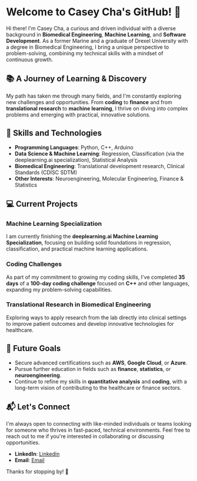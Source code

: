 # Welcome to Casey Cha's GitHub! 👋

Hi there! I'm Casey Cha, a curious and driven individual with a diverse background in **Biomedical Engineering**, **Machine Learning**, and **Software Development**. As a former Marine and a graduate of Drexel University with a degree in Biomedical Engineering, I bring a unique perspective to problem-solving, combining my technical skills with a mindset of continuous growth.

## 📚 A Journey of Learning & Discovery

My path has taken me through many fields, and I'm constantly exploring new challenges and opportunities. From **coding** to **finance** and from **translational research** to **machine learning**, I thrive on diving into complex problems and emerging with practical, innovative solutions.

## 🔧 Skills and Technologies

- **Programming Languages**: Python, C++, Arduino
- **Data Science & Machine Learning**: Regression, Classification (via the deeplearning.ai specialization), Statistical Analysis
- **Biomedical Engineering**: Translational development research, Clinical Standards (CDISC SDTM)
- **Other Interests**: Neuroengineering, Molecular Engineering, Finance & Statistics

## 💻 Current Projects

### Machine Learning Specialization
I am currently finishing the **deeplearning.ai Machine Learning Specialization**, focusing on building solid foundations in regression, classification, and practical machine learning applications.

### Coding Challenges
As part of my commitment to growing my coding skills, I've completed **35 days** of a **100-day coding challenge** focused on **C++** and other languages, expanding my problem-solving capabilities.

### Translational Research in Biomedical Engineering
Exploring ways to apply research from the lab directly into clinical settings to improve patient outcomes and develop innovative technologies for healthcare.

## 🎯 Future Goals

- Secure advanced certifications such as **AWS**, **Google Cloud**, or **Azure**.
- Pursue further education in fields such as **finance**, **statistics**, or **neuroengineering**.
- Continue to refine my skills in **quantitative analysis** and **coding**, with a long-term vision of contributing to the healthcare or finance sectors.

## 📬 Let's Connect

I'm always open to connecting with like-minded individuals or teams looking for someone who thrives in fast-paced, technical environments. Feel free to reach out to me if you're interested in collaborating or discussing opportunities.

- **LinkedIn**: [Linkedin](https://www.linkedin.com/in/casey-cha/)
- **Email**: [Email](mailto:cha.casey12@gmail.com)

Thanks for stopping by! 🚀


<!---
cgc101/cgc101 is a ✨ special ✨ repository because its `README.md` (this file) appears on your GitHub profile.
You can click the Preview link to take a look at your changes.
--->
